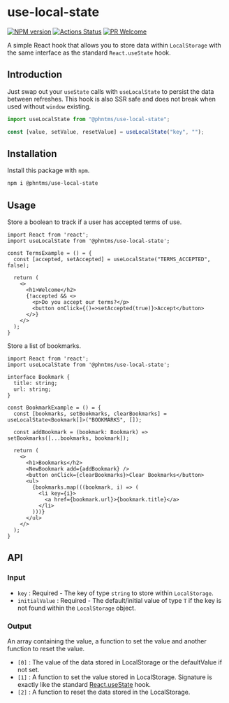 # use-local-state

[![NPM version][npm-image]][npm-url]
[![Actions Status][ci-image]][ci-url]
[![PR Welcome][npm-downloads-image]][npm-downloads-url]

A simple React hook that allows you to store data within `LocalStorage` with the same interface as the standard `React.useState` hook.

## Introduction

Just swap out your `useState` calls with `useLocalState` to persist the data between refreshes. This hook is also SSR safe and does not break when used without `window` existing.

```javascript
import useLocalState from "@phntms/use-local-state";

const [value, setValue, resetValue] = useLocalState("key", "");
```

## Installation

Install this package with `npm`.

```bash
npm i @phntms/use-local-state
```

## Usage

Store a boolean to track if a user has accepted terms of use.

```JSX
import React from 'react';
import useLocalState from '@phntms/use-local-state';

const TermsExample = () = {
  const [accepted, setAccepted] = useLocalState("TERMS_ACCEPTED", false);

  return (
    <>
      <h1>Welcome</h2>
      {!accepted && <>
        <p>Do you accept our terms?</p>
        <button onClick={()=>setAccepted(true)}>Accept</button>
      </>}
    </>
  );
}
```

Store a list of bookmarks.

```JSX
import React from 'react';
import useLocalState from '@phntms/use-local-state';

interface Bookmark {
  title: string;
  url: string;
}

const BookmarkExample = () = {
  const [bookmarks, setBookmarks, clearBookmarks] = useLocalState<Bookmark[]>("BOOKMARKS", []);

  const addBookmark = (bookmark: Bookmark) => setBookmarks([...bookmarks, bookmark]);

  return (
    <>
      <h1>Bookmarks</h2>
      <NewBookmark add={addBookmark} />
      <button onClick={clearBookmarks}>Clear Bookmarks</button>
      <ul>
        {bookmarks.map(((bookmark, i) => (
          <li key={i}>
            <a href={bookmark.url}>{bookmark.title}</a>
          </li>
        )))}
      </ul>
    </>
  );
}
```

## API

### Input

- `key` : Required - The key of type `string` to store within `LocalStorage`.
- `initialValue` : Required - The default/initial value of type `T` if the key is not found within the `LocalStorage` object.

### Output

An array containing the value, a function to set the value and another function to reset the value.

- `[0]` : The value of the data stored in LocalStorage or the defaultValue if not set.
- `[1]` : A function to set the value stored in LocalStorage. Signature is exactly like the standard [React.useState](https://reactjs.org/docs/hooks-state.html) hook.
- `[2]` : A function to reset the data stored in the LocalStorage.



[npm-image]: https://img.shields.io/npm/v/@phntms/use-local-state.svg?style=flat-square&logo=react
[npm-url]: https://npmjs.org/package/@phntms/use-local-state
[npm-downloads-image]: https://img.shields.io/npm/dm/@phntms/use-local-state.svg
[npm-downloads-url]: https://npmcharts.com/compare/@phntms/use-local-state?minimal=true
[ci-image]: https://github.com/phantomstudios/use-local-state/workflows/test/badge.svg
[ci-url]: https://github.com/phantomstudios/use-local-state/actions

